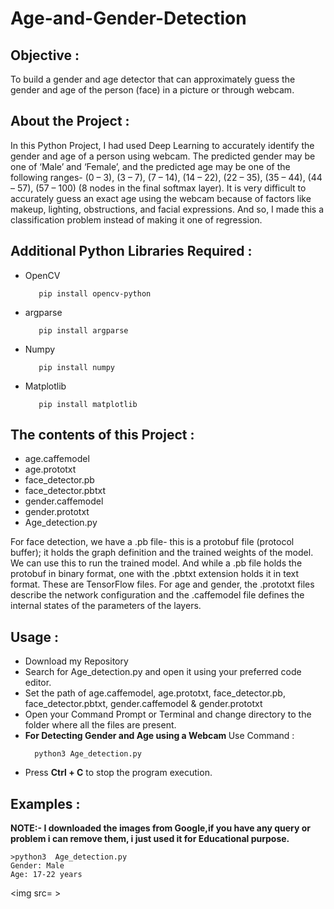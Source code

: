 # Age-and-Gender-Detection

<h2>Objective :</h2>
<p>To build a gender and age detector that can approximately guess the gender and age of the person (face) in a picture or through webcam.</p>


<h2>About the Project :</h2>
<p>In this Python Project, I had used Deep Learning to accurately identify the gender and age of a person using webcam. The predicted gender may be one of ‘Male’ and ‘Female’, and the predicted age may be one of the following ranges- (0 – 3), (3 – 7), (7 – 14), (14 – 22), (22 – 35), (35 – 44), (44 – 57), (57 – 100) (8 nodes in the final softmax layer). It is very difficult to accurately guess an exact age using the webcam because of factors like makeup, lighting, obstructions, and facial expressions. And so, I made this a classification problem instead of making it one of regression.</p>

<h2>Additional Python Libraries Required :</h2>
<ul>
  <li>OpenCV</li>
  
       pip install opencv-python
</ul>
<ul>
 <li>argparse</li>
  
       pip install argparse
</ul>
<ul>
  <li>Numpy</li>
  
       pip install numpy
</ul>
<ul>
 <li>Matplotlib</li>
  
       pip install matplotlib
</ul>

<h2>The contents of this Project :</h2>
<ul>
  <li>age.caffemodel</li>
  <li>age.prototxt</li>
  <li>face_detector.pb</li>
  <li>face_detector.pbtxt</li>
  <li>gender.caffemodel</li>
  <li>gender.prototxt</li>
  <li>Age_detection.py</li>
 </ul>
 
 
  <p>For face detection, we have a .pb file- this is a protobuf file (protocol buffer); it holds the graph definition and the trained weights of the model. We can use this to run the trained model. And while a .pb file holds the protobuf in binary format, one with the .pbtxt extension holds it in text format. These are TensorFlow files. For age and gender, the .prototxt files describe the network configuration and the .caffemodel file defines the internal states of the parameters of the layers.</p>

 <h2>Usage :</h2>
 <ul>
  <li>Download my Repository</li>
  <li>Search for Age_detection.py and open it using your preferred code editor.</li>
  <li>Set the path of age.caffemodel, age.prototxt, face_detector.pb, face_detector.pbtxt, gender.caffemodel & gender.prototxt </li>
  <li>Open your Command Prompt or Terminal and change directory to the folder where all the files are present.</li>
  
  <li><b> For Detecting Gender and Age using a Webcam </b> Use Command :</li>
  
      python3 Age_detection.py
</ul>
<ul>
  <li>Press <b>Ctrl + C</b> to stop the program execution.</li>
</ul>

<h2>Examples :</h2>
<p><b>NOTE:- I downloaded the images from Google,if you have any query or problem i can remove them, i just used it for Educational purpose.</b></p>

    >python3  Age_detection.py
    Gender: Male
    Age: 17-22 years
    
<img src= >

